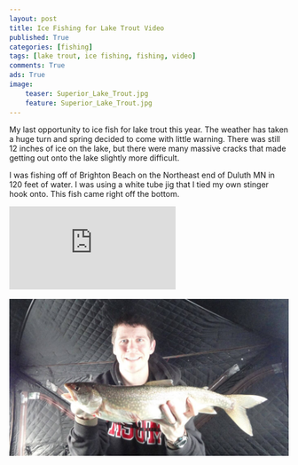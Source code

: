 ```yaml
---
layout: post
title: Ice Fishing for Lake Trout Video
published: True
categories: [fishing]
tags: [lake trout, ice fishing, fishing, video]
comments: True
ads: True
image:
    teaser: Superior_Lake_Trout.jpg
    feature: Superior_Lake_Trout.jpg
---
```


My last opportunity to ice fish for lake trout this year. The weather has taken a huge turn and spring decided to come with little warning. There was still 12 inches of ice on the lake, but there were many massive cracks that made getting out onto the lake slightly more difficult.

I was fishing off of Brighton Beach on the Northeast end of Duluth MN in 120 feet of water. I was using a white tube jig that I tied my own stinger hook onto. This fish came right off the bottom.

<iframe src="https://www.youtube.com/embed/xNv6j5CNuwc?showinfo=0&iv_load_policy=3&controls=1" frameborder="0" allowfullscreen></iframe>

![Lake Superior Laker](/images/Superior_Lake_Trout.jpg)
